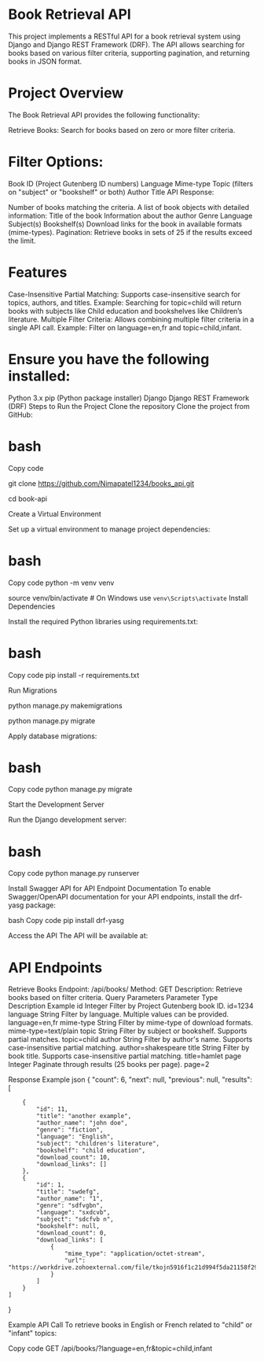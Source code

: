# Book Retrieval API
This project implements a RESTful API for a book retrieval system using Django and Django REST Framework (DRF). The API allows searching for books based on various filter criteria, supporting pagination, and returning books in JSON format.

# Project Overview
The Book Retrieval API provides the following functionality:

Retrieve Books: Search for books based on zero or more filter criteria.

# Filter Options:

Book ID (Project Gutenberg ID numbers)
Language
Mime-type
Topic (filters on "subject" or "bookshelf" or both)
Author
Title
API Response:

Number of books matching the criteria.
A list of book objects with detailed information:
Title of the book
Information about the author
Genre
Language
Subject(s)
Bookshelf(s)
Download links for the book in available formats (mime-types).
Pagination: Retrieve books in sets of 25 if the results exceed the limit.

# Features
Case-Insensitive Partial Matching:
Supports case-insensitive search for topics, authors, and titles.
Example: Searching for topic=child will return books with subjects like Child education and bookshelves like Children’s literature.
Multiple Filter Criteria:
Allows combining multiple filter criteria in a single API call.
Example: Filter on language=en,fr and topic=child,infant.

# Ensure you have the following installed:

Python 3.x
pip (Python package installer)
Django
Django REST Framework (DRF)
Steps to Run the Project
Clone the repository
Clone the project from GitHub:

# bash
Copy code
  
  git clone https://github.com/Nimapatel1234/books_api.git

  
cd book-api

Create a Virtual Environment

Set up a virtual environment to manage project dependencies:

# bash
Copy code
python -m venv venv



source venv/bin/activate  # On Windows use `venv\Scripts\activate`
Install Dependencies


Install the required Python libraries using requirements.txt:

# bash
Copy code
pip install -r requirements.txt



Run Migrations



python manage.py makemigrations

python manage.py migrate


Apply database migrations:

# bash
Copy code
python manage.py migrate

Start the Development Server 

Run the Django development server:

# bash
Copy code
python manage.py runserver

Install Swagger API for API Endpoint Documentation
To enable Swagger/OpenAPI documentation for your API endpoints, install the drf-yasg package:

bash
Copy code
pip install drf-yasg


Access the API
The API will be available at:


 # API Endpoints
Retrieve Books
Endpoint: /api/books/
Method: GET
Description: Retrieve books based on filter criteria.
Query Parameters
Parameter	Type	Description	Example
id	Integer	Filter by Project Gutenberg book ID.	id=1234
language	String	Filter by language. Multiple values can be provided.	language=en,fr
mime-type	String	Filter by mime-type of download formats.	mime-type=text/plain
topic	String	Filter by subject or bookshelf. Supports partial matches.	topic=child
author	String	Filter by author's name. Supports case-insensitive partial matching.	author=shakespeare
title	String	Filter by book title. Supports case-insensitive partial matching.	title=hamlet
page	Integer	Paginate through results (25 books per page).	page=2


Response Example
json
{
    "count": 6,
    "next": null,
    "previous": null,
    "results": [
       
       
        {
            "id": 11,
            "title": "another example",
            "author_name": "john doe",
            "genre": "fiction",
            "language": "English",
            "subject": "children's literature",
            "bookshelf": "child education",
            "download_count": 10,
            "download_links": []
        },
        {
            "id": 1,
            "title": "swdefg",
            "author_name": "1",
            "genre": "sdfvgbn",
            "language": "sxdcvb",
            "subject": "sdcfvb n",
            "bookshelf": null,
            "download_count": 0,
            "download_links": [
                {
                    "mime_type": "application/octet-stream",
                    "url": "https://workdrive.zohoexternal.com/file/tkojn5916f1c21d994f5da21158f29d5b186a"
                }
            ]
        }
    ]
}


Example API Call
To retrieve books in English or French related to "child" or "infant" topics:

Copy code
GET /api/books/?language=en,fr&topic=child,infant

